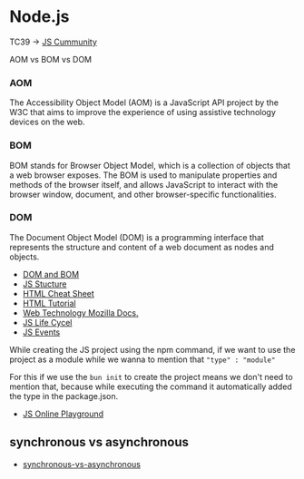 # Node.js

TC39 ->  [JS Cummunity](https://tc39.es/)

AOM vs BOM vs DOM

### AOM
The Accessibility Object Model (AOM) is a JavaScript API project by the W3C that aims to improve the experience of using assistive technology devices on the web.

### BOM
BOM stands for Browser Object Model, which is a collection of objects that a web browser exposes. The BOM is used to manipulate properties and methods of the browser itself, and allows JavaScript to interact with the browser window, document, and other browser-specific functionalities.

### DOM
The Document Object Model (DOM) is a programming interface that represents the structure and content of a web document as nodes and objects.

- [DOM and BOM ](https://medium.com/@fknussel/dom-bom-revisited-cf6124e2a816)
- [JS Stucture](https://blog.logrocket.com/how-browser-rendering-works-behind-scenes/)
- [HTML Cheat Sheet](https://docs.emmet.io/cheat-sheet/)
- [HTML Tutorial](https://www.tutorialrepublic.com/html-tutorial/)
- [Web Technology Mozilla Docs.](https://developer.mozilla.org/en-US/docs/Web/API)
- [JS Life Cycel](https://javascript.info/onload-ondomcontentloaded)
- [JS Events](https://javascript.info/introduction-browser-events)


While creating the JS project using the npm command, if we want to use the project as a module while we wanna to mention that ``` "type" : "module" ```

For this if we use the ```bun init``` to create the project means we don't need to mention that, because while executing the command it automatically added the type in the package.json.


- [JS Online Playground](https://stackblitz.com/)


## synchronous vs asynchronous

- [synchronous-vs-asynchronous](https://www.freecodecamp.org/news/synchronous-vs-asynchronous-in-javascript/)


